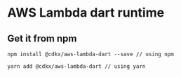 # AWS Lambda dart runtime

## Get it from npm

```shell
npm install @cdkx/aws-lambda-dart --save // using npm

yarn add @cdkx/aws-lambda-dart // using yarn
```

